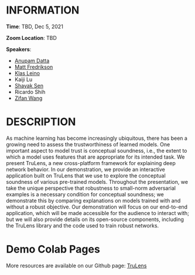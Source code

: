 

# INFORMATION

**Time**: TBD, Dec 5, 2021

**Zoom Location**: TBD

**Speakers**: 
- [Anupam Datta](https://www.andrew.cmu.edu/user/danupam/)
- [Matt Fredrikson](https://www.cs.cmu.edu/~mfredrik/)
- [Klas Leino](http://www.cs.cmu.edu/~kleino/)
- Kaiji Lu
- [Shayak Sen](https://truera.com/people/shayak-sen/)
- Ricardo Shih 
- [Zifan Wang](https://sites.google.com/west.cmu.edu/zifan-wang/home)


# DESCRIPTION
As machine learning has become increasingly ubiquitous, there has been a growing need to assess the trustworthiness of learned models. One important aspect to model trust is conceptual soundness, i.e., the extent to which a model uses features that are appropriate for its intended task. We present TruLens, a new cross-platform framework for explaining deep network behavior. In our demonstration, we provide an interactive application built on TruLens that we use to explore the conceptual soundness of various pre-trained models. Throughout the presentation, we take the unique perspective that robustness to small-norm adversarial examples is a necessary condition for conceptual soundness; we demonstrate this by comparing explanations on models trained with and without a robust objective. Our demonstration will focus on our end-to-end application, which will be made accessible for the audience to interact with; but we will also provide details on its open-source components, including the TruLens library and the code used to train robust networks.
# Demo Colab Pages


More resources are available on our Github page: [TruLens](https://github.com/truera/trulens)



